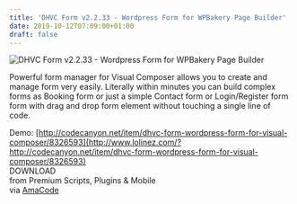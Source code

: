 ```yaml
---
title: 'DHVC Form v2.2.33 - Wordpress Form for WPBakery Page Builder'
date: 2019-10-12T07:09:00+01:00
draft: false
---
```


![DHVC Form v2.2.33 - Wordpress Form for WPBakery Page Builder](http://www.codelist.cc/uploads/posts/2017-09/1506143274_dhvcform.jpg "DHVC Form v2.2.33 - Wordpress Form for WPBakery Page Builder")  
  
Powerful form manager for Visual Composer allows you to create and manage form very easily. Literally within minutes you can build complex forms as Booking form or just a simple Contact form or Login/Register form form with drag and drop form element without touching a single line of code.  
  
Demo: [http://codecanyon.net/item/dhvc-form-wordpress-form-for-visual-composer/8326593](http://www.lolinez.com/?http://codecanyon.net/item/dhvc-form-wordpress-form-for-visual-composer/8326593)  
DOWNLOAD  
from Premium Scripts, Plugins & Mobile  
via [AmaCode](https://amazcode.ooo)